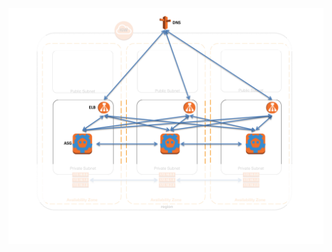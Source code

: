 ![diagram](https://raw.githubusercontent.com/CloudCoreo/etcd-cluster/master/images/diagram.png "diagram")
